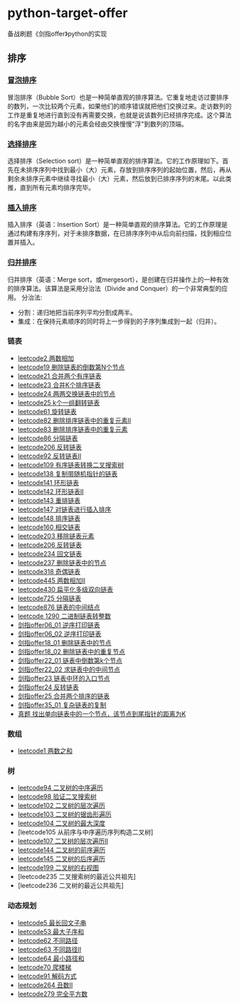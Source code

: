 # python-target-offer
备战刷题《剑指offer》python的实现

## 排序
### [冒泡排序](https://github.com/jiyali/python-target-offer/blob/master/%E5%86%92%E6%B3%A1%E6%8E%92%E5%BA%8F.py)
冒泡排序（Bubble Sort）也是一种简单直观的排序算法。它重复地走访过要排序的数列，一次比较两个元素，如果他们的顺序错误就把他们交换过来。走访数列的工作是重复地进行直到没有再需要交换，也就是说该数列已经排序完成。这个算法的名字由来是因为越小的元素会经由交换慢慢"浮"到数列的顶端。

### [选择排序](https://github.com/jiyali/python-target-offer/blob/master/%E9%80%89%E6%8B%A9%E6%8E%92%E5%BA%8F.py)
选择排序（Selection sort）是一种简单直观的排序算法。它的工作原理如下。首先在未排序序列中找到最小（大）元素，存放到排序序列的起始位置，然后，再从剩余未排序元素中继续寻找最小（大）元素，然后放到已排序序列的末尾。以此类推，直到所有元素均排序完毕。

### [插入排序](https://github.com/jiyali/python-target-offer/blob/master/%E6%8F%92%E5%85%A5%E6%8E%92%E5%BA%8F.py)
插入排序（英语：Insertion Sort）是一种简单直观的排序算法。它的工作原理是通过构建有序序列，对于未排序数据，在已排序序列中从后向前扫描，找到相应位置并插入。


### [归并排序](https://github.com/jiyali/python-target-offer/blob/master/%E5%BD%92%E5%B9%B6%E6%8E%92%E5%BA%8F.py)
归并排序（英语：Merge sort，或mergesort），是创建在归并操作上的一种有效的排序算法。该算法是采用分治法（Divide and Conquer）的一个非常典型的应用。
分治法:
* 分割：递归地把当前序列平均分割成两半。
* 集成：在保持元素顺序的同时将上一步得到的子序列集成到一起（归并）。

### 链表
* [leetcode2 两数相加](https://github.com/jiyali/python-target-offer/blob/master/leetcode002_%E4%B8%A4%E6%95%B0%E7%9B%B8%E5%8A%A0.py)
* [leetcode19 删除链表的倒数第N个节点](https://github.com/jiyali/python-target-offer/blob/master/leetcode019_%E5%88%A0%E9%99%A4%E9%93%BE%E8%A1%A8%E7%9A%84%E5%80%92%E6%95%B0%E7%AC%ACN%E4%B8%AA%E8%8A%82%E7%82%B9.py)
* [leetcode21 合并两个有序链表](https://github.com/jiyali/python-target-offer/blob/master/leetcode021_%E5%90%88%E5%B9%B6%E4%B8%A4%E4%B8%AA%E6%9C%89%E5%BA%8F%E9%93%BE%E8%A1%A8.py)
* [leetcode23 合并K个排序链表](https://github.com/jiyali/python-target-offer/blob/master/leetcode023_%E5%90%88%E5%B9%B6k%E4%B8%AA%E6%8E%92%E5%BA%8F%E9%93%BE%E8%A1%A8.py)
* [leetcode24 两两交换链表中的节点](https://github.com/jiyali/python-target-offer/blob/master/leetcode024_%E4%B8%A4%E4%B8%A4%E4%BA%A4%E6%8D%A2%E9%93%BE%E8%A1%A8%E4%B8%AD%E7%9A%84%E8%8A%82%E7%82%B9.py)
* [leetcode25 k个一组翻转链表](https://github.com/jiyali/python-target-offer/blob/master/leetcode025_k%E4%B8%AA%E4%B8%80%E7%BB%84%E7%BF%BB%E8%BD%AC%E9%93%BE%E8%A1%A8.py)
* [leetcode61 旋转链表](https://github.com/jiyali/python-target-offer/blob/master/leetcode061_%E6%97%8B%E8%BD%AC%E9%93%BE%E8%A1%A8.py)
* [leetcode82 删除排序链表中的重复元素II](https://github.com/jiyali/python-target-offer/blob/master/leetcode082_%E5%88%A0%E9%99%A4%E6%8E%92%E5%BA%8F%E9%93%BE%E8%A1%A8%E4%B8%AD%E7%9A%84%E9%87%8D%E5%A4%8D%E5%85%83%E7%B4%A0II.py)
* [leetcode83 删除排序链表中的重复元素](https://github.com/jiyali/python-target-offer/blob/master/leetcode083_%E5%88%A0%E9%99%A4%E6%8E%92%E5%BA%8F%E9%93%BE%E8%A1%A8%E4%B8%AD%E7%9A%84%E9%87%8D%E5%A4%8D%E5%85%83%E7%B4%A0.py)
* [leetcode86 分隔链表](https://github.com/jiyali/python-target-offer/blob/master/leetcode086_%E5%88%86%E9%9A%94%E9%93%BE%E8%A1%A8.py)
* [leetcode206 反转链表](https://github.com/jiyali/python-target-offer/blob/master/leetcode206_%E5%8F%8D%E8%BD%AC%E9%93%BE%E8%A1%A8.py)
* [leetcode92 反转链表II](https://github.com/jiyali/python-target-offer/blob/master/leetcode092_%E5%8F%8D%E8%BD%AC%E9%93%BE%E8%A1%A8II.py)
* [leetcode109 有序链表转换二叉搜索树](https://github.com/jiyali/python-target-offer/blob/master/leetcode109_%E6%9C%89%E5%BA%8F%E9%93%BE%E8%A1%A8%E8%BD%AC%E6%8D%A2%E4%BA%8C%E5%8F%89%E6%90%9C%E7%B4%A2%E6%A0%91.py)
* [leetcode138 复制带随机指针的链表](https://github.com/jiyali/python-target-offer/blob/master/leetcode138_%E5%A4%8D%E5%88%B6%E5%B8%A6%E9%9A%8F%E6%9C%BA%E6%8C%87%E9%92%88%E7%9A%84%E9%93%BE%E8%A1%A8.py)
* [leetcode141 环形链表](https://github.com/jiyali/python-target-offer/blob/master/leetcode141_%E7%8E%AF%E5%BD%A2%E9%93%BE%E8%A1%A8.py)
* [leetcode142 环形链表II](https://github.com/jiyali/python-target-offer/blob/master/leetcode142_%E7%8E%AF%E5%BD%A2%E9%93%BE%E8%A1%A8II.py)
* [leetcode143 重排链表](https://github.com/jiyali/python-target-offer/blob/master/leetcode143_%E9%87%8D%E6%8E%92%E9%93%BE%E8%A1%A8.py)
* [leetcode147 对链表进行插入排序](https://github.com/jiyali/python-target-offer/blob/master/leetcode147_%E5%AF%B9%E9%93%BE%E8%A1%A8%E8%BF%9B%E8%A1%8C%E6%8F%92%E5%85%A5%E6%8E%92%E5%BA%8F.py)
* [leetcode148 排序链表](https://github.com/jiyali/python-target-offer/blob/master/leetcode148_%E6%8E%92%E5%BA%8F%E9%93%BE%E8%A1%A8.py)
* [leetcode160 相交链表](https://github.com/jiyali/python-target-offer/blob/master/leetcode160_%E7%9B%B8%E4%BA%A4%E9%93%BE%E8%A1%A8.py)
* [leetcode203 移除链表元素](https://github.com/jiyali/python-target-offer/blob/master/leetcode203_%E7%A7%BB%E9%99%A4%E9%93%BE%E8%A1%A8%E5%85%83%E7%B4%A0.py)
* [leetcode206 反转链表](https://github.com/jiyali/python-target-offer/blob/master/leetcode206_%E5%8F%8D%E8%BD%AC%E9%93%BE%E8%A1%A8.py)
* [leetcode234 回文链表](https://github.com/jiyali/python-target-offer/blob/master/leetcode234_%E5%9B%9E%E6%96%87%E9%93%BE%E8%A1%A8.py)
* [leetcode237 删除链表中的节点](https://github.com/jiyali/python-target-offer/blob/master/leetcode237_%E5%88%A0%E9%99%A4%E9%93%BE%E8%A1%A8%E4%B8%AD%E7%9A%84%E8%8A%82%E7%82%B9.py)
* [leetcode318 奇偶链表](https://github.com/jiyali/python-target-offer/blob/master/leetcode328_%E5%A5%87%E5%81%B6%E9%93%BE%E8%A1%A8.py)
* [leetcode445 两数相加II](https://github.com/jiyali/python-target-offer/blob/master/leetcode445_%E4%B8%A4%E6%95%B0%E7%9B%B8%E5%8A%A0II.py)
* [leetcode430 扁平化多级双向链表](https://github.com/jiyali/python-target-offer/blob/master/leetcode430_%E6%89%81%E5%B9%B3%E5%8C%96%E5%A4%9A%E7%BA%A7%E5%8F%8C%E5%90%91%E9%93%BE%E8%A1%A8.py)
* [leetcode725 分隔链表](https://github.com/jiyali/python-target-offer/blob/master/leetcode725_%E5%88%86%E9%9A%94%E9%93%BE%E8%A1%A8.py)
* [leetcode876 链表的中间结点](https://github.com/jiyali/python-target-offer/blob/master/leetcode876_%E9%93%BE%E8%A1%A8%E7%9A%84%E4%B8%AD%E9%97%B4%E7%BB%93%E7%82%B9.py)
* [leetcode 1290 二进制链表转整数](https://github.com/jiyali/python-target-offer/blob/master/leetcode1290_%E4%BA%8C%E8%BF%9B%E5%88%B6%E9%93%BE%E8%A1%A8%E8%BD%AC%E6%95%B4%E6%95%B0.py)
* [剑指offer06_01 逆序打印链表](https://github.com/jiyali/python-target-offer/blob/master/06_01%E9%80%86%E5%BA%8F%E6%89%93%E5%8D%B0%E9%93%BE%E8%A1%A8.py)
* [剑指offer06_02 逆序打印链表](https://github.com/jiyali/python-target-offer/blob/master/06_02%E9%80%86%E5%BA%8F%E6%89%93%E5%8D%B0%E9%93%BE%E8%A1%A8.py)
* [剑指offer18_01 删除链表中的节点](https://github.com/jiyali/python-target-offer/blob/master/18_01%E5%88%A0%E9%99%A4%E9%93%BE%E8%A1%A8%E7%9A%84%E8%8A%82%E7%82%B9.py)
* [剑指offer18_02 删除链表中的重复节点](https://github.com/jiyali/python-target-offer/blob/master/18_02%E5%88%A0%E9%99%A4%E9%93%BE%E8%A1%A8%E4%B8%AD%E9%87%8D%E5%A4%8D%E7%9A%84%E8%8A%82%E7%82%B9.py)
* [剑指offer22_01 链表中倒数第k个节点](https://github.com/jiyali/python-target-offer/blob/master/22_01%E9%93%BE%E8%A1%A8%E4%B8%AD%E5%80%92%E6%95%B0%E7%AC%ACk%E4%B8%AA%E8%8A%82%E7%82%B9.py)
* [剑指offer22_02 求链表中的中间节点](https://github.com/jiyali/python-target-offer/blob/master/22_02%E6%B1%82%E9%93%BE%E8%A1%A8%E7%9A%84%E4%B8%AD%E9%97%B4%E8%8A%82%E7%82%B9.py)
* [剑指offer23 链表中环的入口节点](https://github.com/jiyali/python-target-offer/blob/master/23_%E9%93%BE%E8%A1%A8%E4%B8%AD%E7%8E%AF%E7%9A%84%E5%85%A5%E5%8F%A3%E8%8A%82%E7%82%B9.py)
* [剑指offer24 反转链表](https://github.com/jiyali/python-target-offer/blob/master/24_%E5%8F%8D%E8%BD%AC%E9%93%BE%E8%A1%A8.py)
* [剑指offer25 合并两个排序的链表](https://github.com/jiyali/python-target-offer/blob/master/25_%E5%90%88%E5%B9%B6%E4%B8%A4%E4%B8%AA%E6%8E%92%E5%BA%8F%E7%9A%84%E9%93%BE%E8%A1%A8.py)
* [剑指offer35_01 复杂链表的复制](https://github.com/jiyali/python-target-offer/blob/master/35_01%E5%A4%8D%E6%9D%82%E9%93%BE%E8%A1%A8%E7%9A%84%E5%A4%8D%E5%88%B6.py) 
* [真题 找出单向链表中的一个节点，该节点到尾指针的距离为K](https://github.com/jiyali/python-target-offer/blob/master/%E7%9C%9F%E9%A2%98_%E6%89%BE%E5%87%BA%E5%8D%95%E5%90%91%E9%93%BE%E8%A1%A8%E4%B8%AD%E7%9A%84%E4%B8%80%E4%B8%AA%E8%8A%82%E7%82%B9%EF%BC%8C%E8%AF%A5%E8%8A%82%E7%82%B9%E5%88%B0%E5%B0%BE%E6%8C%87%E9%92%88%E7%9A%84%E8%B7%9D%E7%A6%BB%E4%B8%BAk.py)

### 数组
* [leetcode1 两数之和](https://github.com/jiyali/python-target-offer/blob/master/leetcode001_%E4%B8%A4%E6%95%B0%E4%B9%8B%E5%92%8C.py)

### 树
* [leetcode94 二叉树的中序遍历](https://github.com/jiyali/python-target-offer/blob/master/leetcode094_%E4%BA%8C%E5%8F%89%E6%A0%91%E7%9A%84%E4%B8%AD%E5%BA%8F%E9%81%8D%E5%8E%86.py)
* [leetcode98 验证二叉搜索树](https://github.com/jiyali/python-target-offer/blob/master/leetcode095_%E9%AA%8C%E8%AF%81%E4%BA%8C%E5%8F%89%E6%90%9C%E7%B4%A2%E6%A0%91.py)
* [leetcode102 二叉树的层次遍历](https://github.com/jiyali/python-target-offer/blob/master/leetcode102_%E4%BA%8C%E5%8F%89%E6%A0%91%E7%9A%84%E5%B1%82%E6%AC%A1%E9%81%8D%E5%8E%86.py)
* [leetcode103 二叉树的锯齿形遍历](https://github.com/jiyali/python-target-offer/blob/master/leetcode103_%E4%BA%8C%E5%8F%89%E6%A0%91%E7%9A%84%E9%94%AF%E9%BD%BF%E5%BD%A2%E5%B1%82%E6%AC%A1%E9%81%8D%E5%8E%86.py)
* [leetcode104 二叉树的最大深度](https://github.com/jiyali/python-target-offer/blob/master/leetcode104_%E4%BA%8C%E5%8F%89%E6%A0%91%E7%9A%84%E6%9C%80%E5%A4%A7%E6%B7%B1%E5%BA%A6.py)
* [leetcode105 从前序与中序遍历序列构造二叉树]
* [leetcode107 二叉树的层次遍历II](https://github.com/jiyali/python-target-offer/blob/master/leetcode107_%E4%BA%8C%E5%8F%89%E6%A0%91%E7%9A%84%E5%B1%82%E6%AC%A1%E9%81%8D%E5%8E%86%20II.py)
* [leetcode144 二叉树的前序遍历](https://github.com/jiyali/python-target-offer/blob/master/leetcode144_%E4%BA%8C%E5%8F%89%E6%A0%91%E7%9A%84%E5%89%8D%E5%BA%8F%E9%81%8D%E5%8E%86.py)
* [leetcode145 二叉树的后序遍历](https://github.com/jiyali/python-target-offer/blob/master/leetcode145_%E4%BA%8C%E5%8F%89%E6%A0%91%E7%9A%84%E5%90%8E%E5%BA%8F%E9%81%8D%E5%8E%86.py)
* [leetcode199 二叉树的右视图](https://github.com/jiyali/python-target-offer/blob/master/leetcode199_%E4%BA%8C%E5%8F%89%E6%A0%91%E7%9A%84%E5%8F%B3%E8%A7%86%E5%9B%BE.py)
* [leetcode235 二叉搜索树的最近公共祖先]
* [leetcode236 二叉树的最近公共祖先]


### 动态规划
* [leetcode5 最长回文子串](https://github.com/jiyali/python-target-offer/blob/master/leetcode005_%E6%9C%80%E9%95%BF%E5%9B%9E%E6%96%87%E5%AD%90%E4%B8%B2.py)
* [leetcode53 最大子序和](https://github.com/jiyali/python-target-offer/blob/master/leetcode053_%E6%9C%80%E5%A4%A7%E5%AD%90%E5%BA%8F%E5%92%8C.py)
* [leetcode62 不同路径](https://github.com/jiyali/python-target-offer/blob/master/leetcode062_%E4%B8%8D%E5%90%8C%E8%B7%AF%E5%BE%84.py)
* [leetcode63 不同路径II](https://github.com/jiyali/python-target-offer/blob/master/leetcode063_%E4%B8%8D%E5%90%8C%E8%B7%AF%E5%BE%84II.py)
* [leetcode64 最小路径和](https://github.com/jiyali/python-target-offer/blob/master/leetcode064_%E6%9C%80%E5%B0%8F%E8%B7%AF%E5%BE%84%E5%92%8C.py)
* [leetcode70 爬楼梯](https://github.com/jiyali/python-target-offer/blob/master/leetcode070_%E7%88%AC%E6%A5%BC%E6%A2%AF.py)
* [leetcode91 解码方式](https://github.com/jiyali/python-target-offer/blob/master/leetcode091_%E8%A7%A3%E7%A0%81%E6%96%B9%E5%BC%8F.py)
* [leetcode264 丑数II](https://github.com/jiyali/python-target-offer/blob/master/leetcode264_%E4%B8%91%E6%95%B0II.py)
* [leetcode279 完全平方数]()